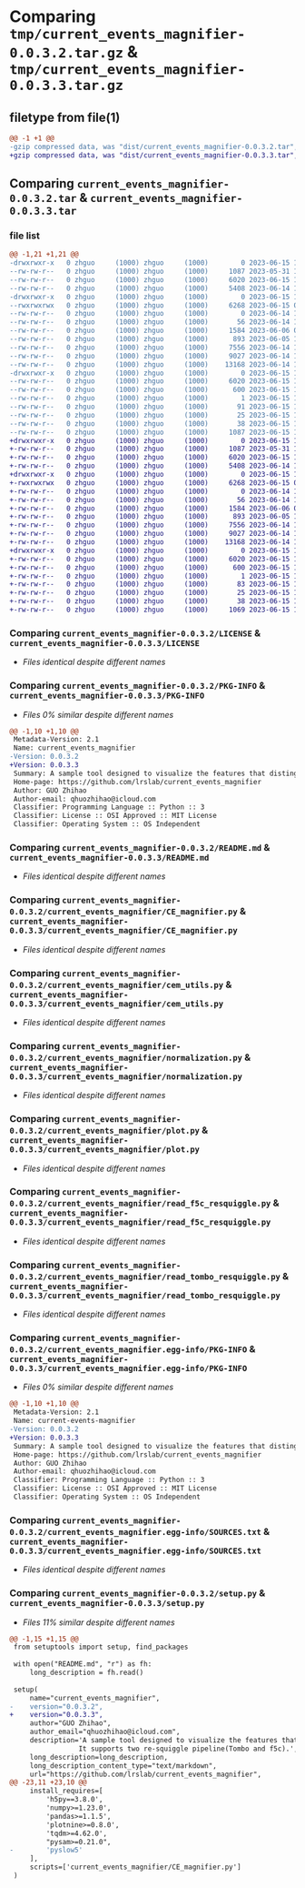 # Comparing `tmp/current_events_magnifier-0.0.3.2.tar.gz` & `tmp/current_events_magnifier-0.0.3.3.tar.gz`

## filetype from file(1)

```diff
@@ -1 +1 @@
-gzip compressed data, was "dist/current_events_magnifier-0.0.3.2.tar", last modified: Thu Jun 15 10:20:39 2023, max compression
+gzip compressed data, was "dist/current_events_magnifier-0.0.3.3.tar", last modified: Thu Jun 15 10:24:03 2023, max compression
```

## Comparing `current_events_magnifier-0.0.3.2.tar` & `current_events_magnifier-0.0.3.3.tar`

### file list

```diff
@@ -1,21 +1,21 @@
-drwxrwxr-x   0 zhguo     (1000) zhguo     (1000)        0 2023-06-15 10:20:39.657085 current_events_magnifier-0.0.3.2/
--rw-rw-r--   0 zhguo     (1000) zhguo     (1000)     1087 2023-05-31 12:16:43.000000 current_events_magnifier-0.0.3.2/LICENSE
--rw-rw-r--   0 zhguo     (1000) zhguo     (1000)     6020 2023-06-15 10:20:39.657085 current_events_magnifier-0.0.3.2/PKG-INFO
--rw-rw-r--   0 zhguo     (1000) zhguo     (1000)     5408 2023-06-14 11:16:12.000000 current_events_magnifier-0.0.3.2/README.md
-drwxrwxr-x   0 zhguo     (1000) zhguo     (1000)        0 2023-06-15 10:20:39.657085 current_events_magnifier-0.0.3.2/current_events_magnifier/
--rwxrwxrwx   0 zhguo     (1000) zhguo     (1000)     6268 2023-06-15 02:13:38.000000 current_events_magnifier-0.0.3.2/current_events_magnifier/CE_magnifier.py
--rw-rw-r--   0 zhguo     (1000) zhguo     (1000)        0 2023-06-14 12:01:39.000000 current_events_magnifier-0.0.3.2/current_events_magnifier/CE_magnifier_test.py
--rw-rw-r--   0 zhguo     (1000) zhguo     (1000)       56 2023-06-14 11:15:11.000000 current_events_magnifier-0.0.3.2/current_events_magnifier/__init__.py
--rw-rw-r--   0 zhguo     (1000) zhguo     (1000)     1584 2023-06-06 06:49:54.000000 current_events_magnifier-0.0.3.2/current_events_magnifier/cem_utils.py
--rw-rw-r--   0 zhguo     (1000) zhguo     (1000)      893 2023-06-05 13:34:35.000000 current_events_magnifier-0.0.3.2/current_events_magnifier/normalization.py
--rw-rw-r--   0 zhguo     (1000) zhguo     (1000)     7556 2023-06-14 11:49:38.000000 current_events_magnifier-0.0.3.2/current_events_magnifier/plot.py
--rw-rw-r--   0 zhguo     (1000) zhguo     (1000)     9027 2023-06-14 10:46:36.000000 current_events_magnifier-0.0.3.2/current_events_magnifier/read_f5c_resquiggle.py
--rw-rw-r--   0 zhguo     (1000) zhguo     (1000)    13168 2023-06-14 12:00:50.000000 current_events_magnifier-0.0.3.2/current_events_magnifier/read_tombo_resquiggle.py
-drwxrwxr-x   0 zhguo     (1000) zhguo     (1000)        0 2023-06-15 10:20:39.657085 current_events_magnifier-0.0.3.2/current_events_magnifier.egg-info/
--rw-rw-r--   0 zhguo     (1000) zhguo     (1000)     6020 2023-06-15 10:20:39.000000 current_events_magnifier-0.0.3.2/current_events_magnifier.egg-info/PKG-INFO
--rw-rw-r--   0 zhguo     (1000) zhguo     (1000)      600 2023-06-15 10:20:39.000000 current_events_magnifier-0.0.3.2/current_events_magnifier.egg-info/SOURCES.txt
--rw-rw-r--   0 zhguo     (1000) zhguo     (1000)        1 2023-06-15 10:20:39.000000 current_events_magnifier-0.0.3.2/current_events_magnifier.egg-info/dependency_links.txt
--rw-rw-r--   0 zhguo     (1000) zhguo     (1000)       91 2023-06-15 10:20:39.000000 current_events_magnifier-0.0.3.2/current_events_magnifier.egg-info/requires.txt
--rw-rw-r--   0 zhguo     (1000) zhguo     (1000)       25 2023-06-15 10:20:39.000000 current_events_magnifier-0.0.3.2/current_events_magnifier.egg-info/top_level.txt
--rw-rw-r--   0 zhguo     (1000) zhguo     (1000)       38 2023-06-15 10:20:39.657085 current_events_magnifier-0.0.3.2/setup.cfg
--rw-rw-r--   0 zhguo     (1000) zhguo     (1000)     1087 2023-06-15 10:20:36.000000 current_events_magnifier-0.0.3.2/setup.py
+drwxrwxr-x   0 zhguo     (1000) zhguo     (1000)        0 2023-06-15 10:24:03.128273 current_events_magnifier-0.0.3.3/
+-rw-rw-r--   0 zhguo     (1000) zhguo     (1000)     1087 2023-05-31 12:16:43.000000 current_events_magnifier-0.0.3.3/LICENSE
+-rw-rw-r--   0 zhguo     (1000) zhguo     (1000)     6020 2023-06-15 10:24:03.128273 current_events_magnifier-0.0.3.3/PKG-INFO
+-rw-rw-r--   0 zhguo     (1000) zhguo     (1000)     5408 2023-06-14 11:16:12.000000 current_events_magnifier-0.0.3.3/README.md
+drwxrwxr-x   0 zhguo     (1000) zhguo     (1000)        0 2023-06-15 10:24:03.128273 current_events_magnifier-0.0.3.3/current_events_magnifier/
+-rwxrwxrwx   0 zhguo     (1000) zhguo     (1000)     6268 2023-06-15 02:13:38.000000 current_events_magnifier-0.0.3.3/current_events_magnifier/CE_magnifier.py
+-rw-rw-r--   0 zhguo     (1000) zhguo     (1000)        0 2023-06-14 12:01:39.000000 current_events_magnifier-0.0.3.3/current_events_magnifier/CE_magnifier_test.py
+-rw-rw-r--   0 zhguo     (1000) zhguo     (1000)       56 2023-06-14 11:15:11.000000 current_events_magnifier-0.0.3.3/current_events_magnifier/__init__.py
+-rw-rw-r--   0 zhguo     (1000) zhguo     (1000)     1584 2023-06-06 06:49:54.000000 current_events_magnifier-0.0.3.3/current_events_magnifier/cem_utils.py
+-rw-rw-r--   0 zhguo     (1000) zhguo     (1000)      893 2023-06-05 13:34:35.000000 current_events_magnifier-0.0.3.3/current_events_magnifier/normalization.py
+-rw-rw-r--   0 zhguo     (1000) zhguo     (1000)     7556 2023-06-14 11:49:38.000000 current_events_magnifier-0.0.3.3/current_events_magnifier/plot.py
+-rw-rw-r--   0 zhguo     (1000) zhguo     (1000)     9027 2023-06-14 10:46:36.000000 current_events_magnifier-0.0.3.3/current_events_magnifier/read_f5c_resquiggle.py
+-rw-rw-r--   0 zhguo     (1000) zhguo     (1000)    13168 2023-06-14 12:00:50.000000 current_events_magnifier-0.0.3.3/current_events_magnifier/read_tombo_resquiggle.py
+drwxrwxr-x   0 zhguo     (1000) zhguo     (1000)        0 2023-06-15 10:24:03.128273 current_events_magnifier-0.0.3.3/current_events_magnifier.egg-info/
+-rw-rw-r--   0 zhguo     (1000) zhguo     (1000)     6020 2023-06-15 10:24:03.000000 current_events_magnifier-0.0.3.3/current_events_magnifier.egg-info/PKG-INFO
+-rw-rw-r--   0 zhguo     (1000) zhguo     (1000)      600 2023-06-15 10:24:03.000000 current_events_magnifier-0.0.3.3/current_events_magnifier.egg-info/SOURCES.txt
+-rw-rw-r--   0 zhguo     (1000) zhguo     (1000)        1 2023-06-15 10:24:03.000000 current_events_magnifier-0.0.3.3/current_events_magnifier.egg-info/dependency_links.txt
+-rw-rw-r--   0 zhguo     (1000) zhguo     (1000)       83 2023-06-15 10:24:03.000000 current_events_magnifier-0.0.3.3/current_events_magnifier.egg-info/requires.txt
+-rw-rw-r--   0 zhguo     (1000) zhguo     (1000)       25 2023-06-15 10:24:03.000000 current_events_magnifier-0.0.3.3/current_events_magnifier.egg-info/top_level.txt
+-rw-rw-r--   0 zhguo     (1000) zhguo     (1000)       38 2023-06-15 10:24:03.128273 current_events_magnifier-0.0.3.3/setup.cfg
+-rw-rw-r--   0 zhguo     (1000) zhguo     (1000)     1069 2023-06-15 10:24:00.000000 current_events_magnifier-0.0.3.3/setup.py
```

### Comparing `current_events_magnifier-0.0.3.2/LICENSE` & `current_events_magnifier-0.0.3.3/LICENSE`

 * *Files identical despite different names*

### Comparing `current_events_magnifier-0.0.3.2/PKG-INFO` & `current_events_magnifier-0.0.3.3/PKG-INFO`

 * *Files 0% similar despite different names*

```diff
@@ -1,10 +1,10 @@
 Metadata-Version: 2.1
 Name: current_events_magnifier
-Version: 0.0.3.2
+Version: 0.0.3.3
 Summary: A sample tool designed to visualize the features that distinguish between two groups of ONT data at the site level.                It supports two re-squiggle pipeline(Tombo and f5c).
 Home-page: https://github.com/lrslab/current_events_magnifier
 Author: GUO Zhihao
 Author-email: qhuozhihao@icloud.com
 Classifier: Programming Language :: Python :: 3
 Classifier: License :: OSI Approved :: MIT License
 Classifier: Operating System :: OS Independent
```

### Comparing `current_events_magnifier-0.0.3.2/README.md` & `current_events_magnifier-0.0.3.3/README.md`

 * *Files identical despite different names*

### Comparing `current_events_magnifier-0.0.3.2/current_events_magnifier/CE_magnifier.py` & `current_events_magnifier-0.0.3.3/current_events_magnifier/CE_magnifier.py`

 * *Files identical despite different names*

### Comparing `current_events_magnifier-0.0.3.2/current_events_magnifier/cem_utils.py` & `current_events_magnifier-0.0.3.3/current_events_magnifier/cem_utils.py`

 * *Files identical despite different names*

### Comparing `current_events_magnifier-0.0.3.2/current_events_magnifier/normalization.py` & `current_events_magnifier-0.0.3.3/current_events_magnifier/normalization.py`

 * *Files identical despite different names*

### Comparing `current_events_magnifier-0.0.3.2/current_events_magnifier/plot.py` & `current_events_magnifier-0.0.3.3/current_events_magnifier/plot.py`

 * *Files identical despite different names*

### Comparing `current_events_magnifier-0.0.3.2/current_events_magnifier/read_f5c_resquiggle.py` & `current_events_magnifier-0.0.3.3/current_events_magnifier/read_f5c_resquiggle.py`

 * *Files identical despite different names*

### Comparing `current_events_magnifier-0.0.3.2/current_events_magnifier/read_tombo_resquiggle.py` & `current_events_magnifier-0.0.3.3/current_events_magnifier/read_tombo_resquiggle.py`

 * *Files identical despite different names*

### Comparing `current_events_magnifier-0.0.3.2/current_events_magnifier.egg-info/PKG-INFO` & `current_events_magnifier-0.0.3.3/current_events_magnifier.egg-info/PKG-INFO`

 * *Files 0% similar despite different names*

```diff
@@ -1,10 +1,10 @@
 Metadata-Version: 2.1
 Name: current-events-magnifier
-Version: 0.0.3.2
+Version: 0.0.3.3
 Summary: A sample tool designed to visualize the features that distinguish between two groups of ONT data at the site level.                It supports two re-squiggle pipeline(Tombo and f5c).
 Home-page: https://github.com/lrslab/current_events_magnifier
 Author: GUO Zhihao
 Author-email: qhuozhihao@icloud.com
 Classifier: Programming Language :: Python :: 3
 Classifier: License :: OSI Approved :: MIT License
 Classifier: Operating System :: OS Independent
```

### Comparing `current_events_magnifier-0.0.3.2/current_events_magnifier.egg-info/SOURCES.txt` & `current_events_magnifier-0.0.3.3/current_events_magnifier.egg-info/SOURCES.txt`

 * *Files identical despite different names*

### Comparing `current_events_magnifier-0.0.3.2/setup.py` & `current_events_magnifier-0.0.3.3/setup.py`

 * *Files 11% similar despite different names*

```diff
@@ -1,15 +1,15 @@
 from setuptools import setup, find_packages
 
 with open("README.md", "r") as fh:
     long_description = fh.read()
 
 setup(
     name="current_events_magnifier",
-    version="0.0.3.2",
+    version="0.0.3.3",
     author="GUO Zhihao",
     author_email="qhuozhihao@icloud.com",
     description='A sample tool designed to visualize the features that distinguish between two groups of ONT data at the site level.\
                 It supports two re-squiggle pipeline(Tombo and f5c).',
     long_description=long_description,
     long_description_content_type="text/markdown",
     url="https://github.com/lrslab/current_events_magnifier",
@@ -23,11 +23,10 @@
     install_requires=[
         'h5py==3.8.0',
         'numpy>=1.23.0',
         'pandas>=1.1.5',
         'plotnine>=0.8.0',
         'tqdm>=4.62.0',
         "pysam>=0.21.0",
-        'pyslow5'
     ],
     scripts=['current_events_magnifier/CE_magnifier.py']
 )
```

